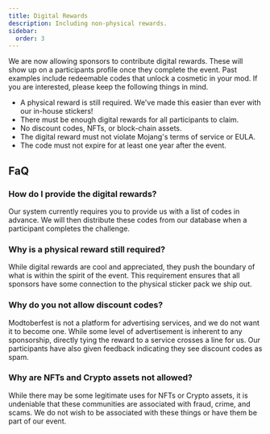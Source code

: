 ```yaml
---
title: Digital Rewards
description: Including non-physical rewards.
sidebar:
  order: 3
---
```


We are now allowing sponsors to contribute digital rewards. These will show up on a participants profile once they 
complete the event. Past examples include redeemable codes that unlock a cosmetic in your mod. If you are interested, 
please keep the following things in mind.

- A physical reward is still required. We've made this easier than ever with our in-house stickers!
- There must be enough digital rewards for all participants to claim.
- No discount codes, NFTs, or block-chain assets.
- The digital reward must not violate Mojang's terms of service or EULA.
- The code must not expire for at least one year after the event.

## FaQ

### How do I provide the digital rewards?
Our system currently requires you to provide us with a list of codes in advance. We will then distribute these codes
from our database when a participant completes the challenge.

### Why is a physical reward still required?
While digital rewards are cool and appreciated, they push the boundary of what is within the spirit of the event. This 
requirement ensures that all sponsors have some connection to the physical sticker pack we ship out.

### Why do you not allow discount codes?
Modtoberfest is not a platform for advertising services, and we do not want it to become one. While some level of 
advertisement is inherent to any sponsorship, directly tying the reward to a service crosses a line for us. Our 
participants have also given feedback indicating they see discount codes as spam.

### Why are NFTs and Crypto assets not allowed?
While there may be some legitimate uses for NFTs or Crypto assets, it is undeniable that these communities are 
associated with fraud, crime, and scams. We do not wish to be associated with these things or have them be part of our 
event.